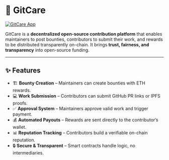 # 🔗 GitCare

[![GitCare App](https://img.shields.io/badge/GitHub-GitCare--app-blue?logo=github)](https://github.com/KILLERTIAN/Gitcare-app)

GitCare is a **decentralized open-source contribution platform** that enables maintainers to post bounties, contributors to submit their work, and rewards to be distributed transparently on-chain. It brings **trust, fairness, and transparency** into open-source funding.

---

## ✨ Features
- 🏗️ **Bounty Creation** – Maintainers can create bounties with ETH rewards.
- 💻 **Work Submission** – Contributors can submit GitHub PR links or IPFS proofs.
- ✅ **Approval System** – Maintainers approve valid work and trigger payment.
- 💰 **Automated Payouts** – Rewards are sent directly to the contributor’s wallet.
- 📊 **Reputation Tracking** – Contributors build a verifiable on-chain reputation.
- 🔒 **Secure & Transparent** – Smart contracts handle logic, no intermediaries.

